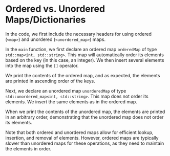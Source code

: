 # Ordered vs. Unordered Maps/Dictionaries

In the code, we first include the necessary headers for using ordered (`<map>`) and unordered (`<unordered_map>`) maps. 

In the `main` function, we first declare an ordered map `orderedMap` of type `std::map<int, std::string>`. This map will automatically order its elements based on the key (in this case, an integer). We then insert several elements into the map using the `[]` operator. 

We print the contents of the ordered map, and as expected, the elements are printed in ascending order of the keys.

Next, we declare an unordered map `unorderedMap` of type `std::unordered_map<int, std::string>`. This map does not order its elements. We insert the same elements as in the ordered map. 

When we print the contents of the unordered map, the elements are printed in an arbitrary order, demonstrating that the unordered map does not order its elements.

Note that both ordered and unordered maps allow for efficient lookup, insertion, and removal of elements. However, ordered maps are typically slower than unordered maps for these operations, as they need to maintain the elements in order.
